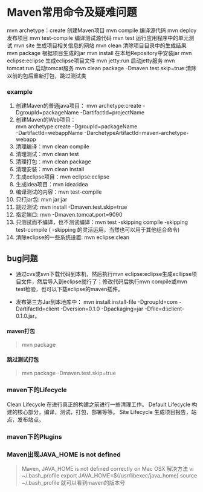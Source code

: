 # Maven常用命令及疑难问题


mvn archetype：create 创建Maven项目
mvn compile 编译源代码
mvn deploy 发布项目
mvn test-compile 编译测试源代码
mvn test 运行应用程序中的单元测试
mvn site 生成项目相关信息的网站
mvn clean 清除项目目录中的生成结果
mvn package 根据项目生成的jar
mvn install 在本地Repository中安装jar
mvn eclipse:eclipse 生成eclipse项目文件
mvn jetty:run 启动jetty服务
mvn tomcat:run 启动tomcat服务
mvn clean package -Dmaven.test.skip=true:清除以前的包后重新打包，跳过测试类



### example

1. 创建Maven的普通java项目： 
   mvn archetype:create 
   -DgroupId=packageName 
   -DartifactId=projectName  
2. 创建Maven的Web项目：   
    mvn archetype:create 
    -DgroupId=packageName    
    -DartifactId=webappName 
    -DarchetypeArtifactId=maven-archetype-webapp    
3. 清理编译：mvn clean compile
4. 清理测试：mvn clean test
5. 清理打包：mvn clean package  
6. 清理安装：mvn clean install
7. 生成eclipse项目：mvn eclipse:eclipse  
8. 生成idea项目：mvn idea:idea  
9. 编译测试的内容：mvn test-compile  
10. 只打jar包: mvn jar:jar  
11. 跳过测试:  mvn install -Dmaven.test.skip=true  
11. 指定端口:  mvn -Dmaven.tomcat.port=9090
12. 只测试而不编译，也不测试编译：mvn test -skipping compile -skipping test-compile ( -skipping 的灵活运用，当然也可以用于其他组合命令) 
13. 清除eclipse的一些系统设置: mvn eclipse:clean


## bug问题

* 通过cvs或svn下载代码到本机，然后执行mvn eclipse:eclipse生成ecllipse项目文件，然后导入到eclipse就行了；修改代码后执行mvn compile或mvn test检验，也可以下载eclipse的maven插件。

* 发布第三方Jar到本地库中： mvn install:install-file -DgroupId=com -DartifactId=client -Dversion=0.1.0 -Dpackaging=jar -Dfile=d:\client-0.1.0.jar。

#### maven打包
>mvn package

#### 跳过测试打包
>mvn package -Dmaven.test.skip=true

### maven下的Lifecycle

Clean Lifecycle 在进行真正的构建之前进行一些清理工作。
Default Lifecycle 构建的核心部分，编译，测试，打包，部署等等。
Site Lifecycle 生成项目报告，站点，发布站点。


### maven下的Plugins


### Maven出现JAVA_HOME is not defined
> Maven, JAVA_HOME is not defined correctly on Mac OSX
解决方法
>vi ~/.bash_profile
export JAVA_HOME=$(/usr/libexec/java_home)
>source ~/.bash_profile
就可以看到maven的版本号



















